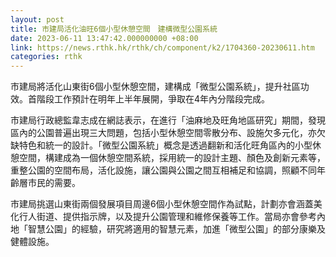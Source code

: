 ```yaml
---
layout: post
title: 市建局活化油旺6個小型休憩空間　建構微型公園系統
date: 2023-06-11 13:47:42.000000000 +08:00
link: https://news.rthk.hk/rthk/ch/component/k2/1704360-20230611.htm
categories: rthk
---
```


市建局將活化山東街6個小型休憩空間，建構成「微型公園系統」，提升社區功效。首階段工作預計在明年上半年展開，爭取在4年內分階段完成。

市建局行政總監韋志成在網誌表示，在進行「油麻地及旺角地區研究」期間，發現區內的公園普遍出現三大問題，包括小型休憩空間零散分布、設施欠多元化，亦欠缺特色和統一的設計。「微型公園系統」概念是透過翻新和活化旺角區內的小型休憩空間，構建成為一個休憩空間系統，採用統一的設計主題、顏色及創新元素等，重整公園的空間布局，活化設施，讓公園與公園之間互相補足和協調，照顧不同年齡層市民的需要。

市建局挑選山東街兩個發展項目周邊6個小型休憩空間作為試點，計劃亦會涵蓋美化行人街道、提供指示牌，以及提升公園管理和維修保養等工作。當局亦會參考內地「智慧公園」的經驗，研究將適用的智慧元素，加進「微型公園」的部分康樂及健體設施。
